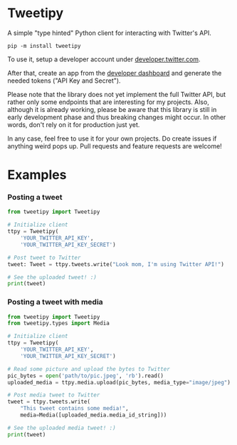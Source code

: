 # Tweetipy
A simple "type hinted" Python client for interacting with Twitter's API.

```
pip -m install tweetipy
```

To use it, setup a developer account under [developer.twitter.com](https://developer.twitter.com/).

After that, create an app from the [developer dashboard](https://developer.twitter.com/en/portal/dashboard) and generate the needed tokens ("API Key and Secret").

Please note that the library does not yet implement the full Twitter API, but rather only some endpoints that are interesting for my projects. Also, although it is already working, please be aware that this library is still in early development phase and thus breaking changes might occur. In other words, don't rely on it for production just yet.

In any case, feel free to use it for your own projects. Do create issues if anything weird pops up. Pull requests and feature requests are welcome!

# Examples

### Posting a tweet
```python
from tweetipy import Tweetipy

# Initialize client
ttpy = Tweetipy(
    'YOUR_TWITTER_API_KEY',
    'YOUR_TWITTER_API_KEY_SECRET')

# Post tweet to Twitter
tweet: Tweet = ttpy.tweets.write("Look mom, I'm using Twitter API!")

# See the uploaded tweet! :)
print(tweet)
```

### Posting a tweet with media
```python
from tweetipy import Tweetipy
from tweetipy.types import Media

# Initialize client
ttpy = Tweetipy(
    'YOUR_TWITTER_API_KEY',
    'YOUR_TWITTER_API_KEY_SECRET')

# Read some picture and upload the bytes to Twitter
pic_bytes = open('path/to/pic.jpeg', 'rb').read()
uploaded_media = ttpy.media.upload(pic_bytes, media_type="image/jpeg")

# Post media tweet to Twitter
tweet = ttpy.tweets.write(
    "This tweet contains some media!",
    media=Media([uploaded_media.media_id_string]))

# See the uploaded media tweet! :)
print(tweet)
```
